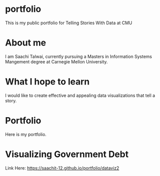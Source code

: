 # portfolio
This is my public portfolio for Telling Stories With Data at CMU

# About me
I am Saachi Talwai, currently pursuing a Masters in Information Systems Mangement degree at Carnegie Mellon University. 

# What I hope to learn
I would like to create effective and appealing data visualizations that tell a story.

# Portfolio
Here is my portfolio.

# Visualizing Government Debt

Link Here: <a> https://saachit-12.github.io/portfolio/dataviz2 </a>
